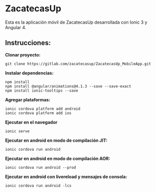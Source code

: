 # ZacatecasUp

Esta es la aplicación móvil de ZacatecasUp desarrollada con Ionic 3 y Angular 4.

## Instrucciones:

**Clonar proyecto:**
```
git clone https://gitlab.com/zacatecasup/ZacatecasUp_MobileApp.git
```

**Instalar dependencias:**
```
npm install
npm install @angular/animations@4.1.3 --save --save-exact
npm install ionic-tooltips --save
```

**Agregar plataformas:**
```
ionic cordova platform add android
ionic cordova platform add ios
```

**Ejecutar en el navegador**
```
ionic serve
```

**Ejecutar en android en modo de compilación JIT:**
```
ionic cordova run android
```

**Ejecutar en android en modo de compilación AOR:**
```
ionic cordova run android --prod
```

**Ejecutar en android con livereload y mensajes de consola:**
```
ionic cordova run android -lcs
```
